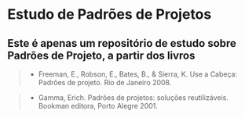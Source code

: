# Estudo de Padrões de Projetos

## Este é apenas um repositório de estudo sobre Padrões de Projeto, a partir dos livros

> - Freeman, E., Robson, E., Bates, B., & Sierra, K. Use a Cabeça: Padrões de projeto. Rio de Janeiro 2008.
  
> - Gamma, Erich. Padrões de projetos: soluções reutilizáveis. Bookman editora, Porto Alegre 2001.
